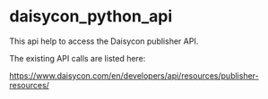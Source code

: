 # daisycon_python_api

This api help to access the Daisycon publisher API.

The existing API calls are listed here:

https://www.daisycon.com/en/developers/api/resources/publisher-resources/